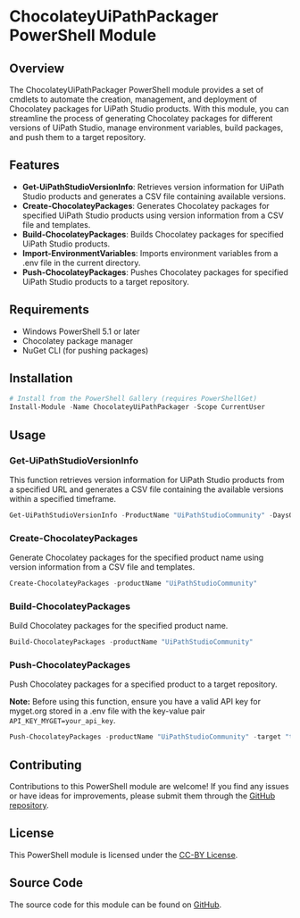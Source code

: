 # ChocolateyUiPathPackager PowerShell Module

## Overview

The ChocolateyUiPathPackager PowerShell module provides a set of cmdlets to automate the creation, management, and deployment of Chocolatey packages for UiPath Studio products. With this module, you can streamline the process of generating Chocolatey packages for different versions of UiPath Studio, manage environment variables, build packages, and push them to a target repository.

## Features

- **Get-UiPathStudioVersionInfo**: Retrieves version information for UiPath Studio products and generates a CSV file containing available versions.
- **Create-ChocolateyPackages**: Generates Chocolatey packages for specified UiPath Studio products using version information from a CSV file and templates.
- **Build-ChocolateyPackages**: Builds Chocolatey packages for specified UiPath Studio products.
- **Import-EnvironmentVariables**: Imports environment variables from a .env file in the current directory.
- **Push-ChocolateyPackages**: Pushes Chocolatey packages for specified UiPath Studio products to a target repository.

## Requirements

- Windows PowerShell 5.1 or later
- Chocolatey package manager
- NuGet CLI (for pushing packages)

## Installation

```powershell
# Install from the PowerShell Gallery (requires PowerShellGet)
Install-Module -Name ChocolateyUiPathPackager -Scope CurrentUser
```

## Usage

### Get-UiPathStudioVersionInfo

This function retrieves version information for UiPath Studio products from a specified URL and generates a CSV file containing the available versions within a specified timeframe.

```powershell
Get-UiPathStudioVersionInfo -ProductName "UiPathStudioCommunity" -DaysOld 60
```

### Create-ChocolateyPackages

Generate Chocolatey packages for the specified product name using version information from a CSV file and templates.

```powershell
Create-ChocolateyPackages -productName "UiPathStudioCommunity"
```

### Build-ChocolateyPackages

Build Chocolatey packages for the specified product name.

```powershell
Build-ChocolateyPackages -productName "UiPathStudioCommunity"
```

### Push-ChocolateyPackages

Push Chocolatey packages for a specified product to a target repository.

**Note:** Before using this function, ensure you have a valid API key for myget.org stored in a .env file with the key-value pair `API_KEY_MYGET=your_api_key`.

```powershell
Push-ChocolateyPackages -productName "UiPathStudioCommunity" -target "test"
```

## Contributing

Contributions to this PowerShell module are welcome! If you find any issues or have ideas for improvements, please submit them through the [GitHub repository](https://github.com/rpapub).

## License

This PowerShell module is licensed under the [CC-BY License](LICENSE).

## Source Code

The source code for this module can be found on [GitHub](https://github.com/rpapub).
